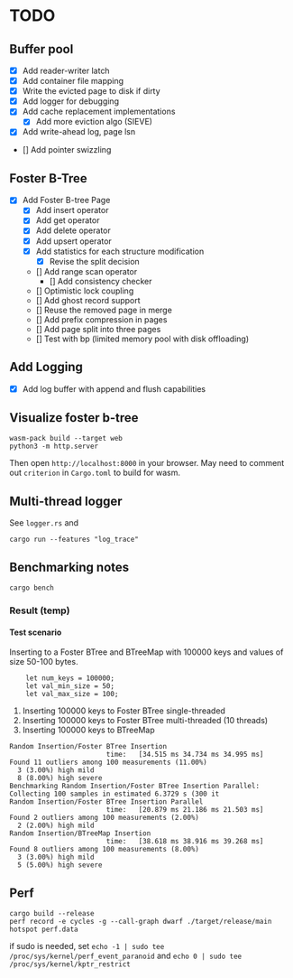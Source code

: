 # TODO

## Buffer pool
* [x] Add reader-writer latch
* [x] Add container file mapping
* [x] Write the evicted page to disk if dirty
* [x] Add logger for debugging
* [x] Add cache replacement implementations
    * [x] Add more eviction algo (SIEVE)
* [x] Add write-ahead log, page lsn
* [] Add pointer swizzling

## Foster B-Tree
* [x] Add Foster B-tree Page
  * [x] Add insert operator
  * [x] Add get operator
  * [x] Add delete operator
  * [x] Add upsert operator
  * [x] Add statistics for each structure modification
    * [x] Revise the split decision
  * [] Add range scan operator
    * [] Add consistency checker
  * [] Optimistic lock coupling
  * [] Add ghost record support
  * [] Reuse the removed page in merge
  * [] Add prefix compression in pages
  * [] Add page split into three pages
  * [] Test with bp (limited memory pool with disk offloading)

## Add Logging
* [x] Add log buffer with append and flush capabilities


## Visualize foster b-tree
```
wasm-pack build --target web
python3 -m http.server
```
Then open `http://localhost:8000` in your browser.
May need to comment out `criterion` in `Cargo.toml` to build for wasm.


## Multi-thread logger
See `logger.rs` and 
```
cargo run --features "log_trace"
```

## Benchmarking notes

```
cargo bench
```

### Result (temp)

#### Test scenario

Inserting to a Foster BTree and BTreeMap with 100000 keys and values of size 50-100 bytes.
```
    let num_keys = 100000;
    let val_min_size = 50;
    let val_max_size = 100;
```

1. Inserting 100000 keys to Foster BTree single-threaded
2. Inserting 100000 keys to Foster BTree multi-threaded (10 threads)
3. Inserting 100000 keys to BTreeMap


```
Random Insertion/Foster BTree Insertion
                        time:   [34.515 ms 34.734 ms 34.995 ms]
Found 11 outliers among 100 measurements (11.00%)
  3 (3.00%) high mild
  8 (8.00%) high severe
Benchmarking Random Insertion/Foster BTree Insertion Parallel: Collecting 100 samples in estimated 6.3729 s (300 it
Random Insertion/Foster BTree Insertion Parallel
                        time:   [20.879 ms 21.186 ms 21.503 ms]
Found 2 outliers among 100 measurements (2.00%)
  2 (2.00%) high mild
Random Insertion/BTreeMap Insertion
                        time:   [38.618 ms 38.916 ms 39.268 ms]
Found 8 outliers among 100 measurements (8.00%)
  3 (3.00%) high mild
  5 (5.00%) high severe
```


## Perf
```
cargo build --release
perf record -e cycles -g --call-graph dwarf ./target/release/main 
hotspot perf.data
```

if sudo is needed, set `echo -1 | sudo tee /proc/sys/kernel/perf_event_paranoid` and `echo 0 | sudo tee /proc/sys/kernel/kptr_restrict`